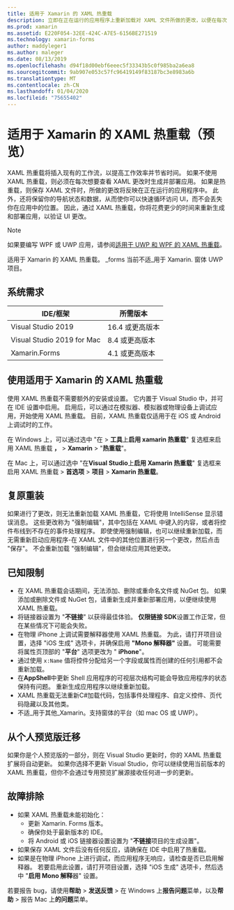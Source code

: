 ```yaml
---
title: 适用于 Xamarin 的 XAML 热重载
description: 立即在正在运行的应用程序上重新加载对 XAML 文件所做的更改，以便在每次 XAML 更改后无需生成 Xamarin. Forms 项目。
ms.prod: xamarin
ms.assetid: E220F054-32EE-424C-A7E5-6156BE271519
ms.technology: xamarin-forms
author: maddyleger1
ms.author: maleger
ms.date: 08/13/2019
ms.openlocfilehash: d94f18d00ebf6eeec5f33343b5c0f985ba2a6ea8
ms.sourcegitcommit: 9ab907e053c57fc96419149f83187bc3e8983a6b
ms.translationtype: MT
ms.contentlocale: zh-CN
ms.lasthandoff: 01/04/2020
ms.locfileid: "75655402"
---
```

# <a name="xaml-hot-reload-for-xamarinforms-preview"></a>适用于 Xamarin 的 XAML 热重载（预览）

XAML 热重载将插入现有的工作流，以提高工作效率并节省时间。 如果不使用 XAML 热重载，则必须在每次想要查看 XAML 更改时生成并部署应用。 如果是热重载，则保存 XAML 文件时，所做的更改将反映在正在运行的应用程序中。 此外，还将保留你的导航状态和数据，从而使你可以快速循环访问 UI，而不会丢失你在应用中的位置。 因此，通过 XAML 热重载，你将花费更少的时间来重新生成和部署应用，以验证 UI 更改。

> [!NOTE]
> 如果要编写 WPF 或 UWP 应用，请参阅[适用于 UWP 和 WPF 的 XAML 热重载](/visualstudio/debugger/xaml-hot-reload)。
>
> 适用于 Xamarin 的 XAML 热重载。 _forms 当前不适_用于 Xamarin. 窗体 UWP 项目。

## <a name="system-requirements"></a>系统需求

| IDE/框架 | 所需版本 |
|------|------------------|
|Visual Studio 2019 | 16.4 或更高版本
Visual Studio 2019 for Mac | 8.4 或更高版本
Xamarin.Forms | 4.1 或更高版本

## <a name="use-xaml-hot-reload-for-xamarinforms"></a>使用适用于 Xamarin 的 XAML 热重载

使用 XAML 热重载不需要额外的安装或设置。 它内置于 Visual Studio 中，并可在 IDE 设置中启用。 启用后，可以通过在模拟器、模拟器或物理设备上调试应用，开始使用 XAML 热重载。 目前，XAML 热重载仅适用于在 iOS 或 Android 上调试时的工作。

在 Windows 上，可以通过选中 "在 > **工具**上**启用 xamarin 热重载**" 复选框来启用 XAML 热重载 **，**  > **Xamarin** > "**热重载**"。

在 Mac 上，可以通过选中 "在**Visual Studio**上**启用 Xamarin 热重载**" 复选框来启用 XAML 热重载 > **首选项** > **项目** > **Xamarin 热重载**。

## <a name="resilient-reloading"></a>复原重装

如果进行了更改，则无法重新加载 XAML 热重载，它将使用 IntelliSense 显示错误消息。 这些更改称为 "强制编辑"，其中包括在 XAML 中键入的内容，或者将控件布线到不存在的事件处理程序。 即使使用强制编辑，也可以继续重新加载，而无需重新启动应用程序-在 XAML 文件中的其他位置进行另一个更改，然后点击 "保存"。 不会重新加载 "强制编辑"，但会继续应用其他更改。

## <a name="known-limitations"></a>已知限制

- 在 XAML 热重载会话期间，无法添加、删除或重命名文件或 NuGet 包。 如果添加或删除文件或 NuGet 包，请重新生成并重新部署应用，以便继续使用 XAML 热重载。
- 将链接器设置为 "**不链接**" 以获得最佳体验。 **仅限链接 SDK**设置工作正常，但在某些情况下可能会失败。
- 在物理 iPhone 上调试需要解释器使用 XAML 热重载。 为此，请打开项目设置，选择 "iOS 生成" 选项卡，并确保启用 **"Mono 解释器"** 设置。 可能需要将属性页顶部的 "**平台**" 选项更改为 " **iPhone**"。
- 通过使用 `x:Name` 值将控件分配给另一个字段或属性而创建的任何引用都不会重新加载。
- 在**AppShell**中更新 Shell 应用程序的可视层次结构可能会导致应用程序的状态保持有问题。 重新生成应用程序以继续重新加载。
- XAML 热重载无法重新C#加载代码，包括事件处理程序、自定义控件、页代码隐藏以及其他类。
- 不适_用于其他_Xamarin。支持窗体的平台（如 mac OS 或 UWP）。

## <a name="migrate-from-the-private-preview"></a>从个人预览版迁移

如果你是个人预览版的一部分，则在 Visual Studio 更新时，你的 XAML 热重载扩展将自动更新。 如果你选择不更新 Visual Studio，你可以继续使用当前版本的 XAML 热重载，但你不会通过专用预览扩展源接收任何进一步的更新。

## <a name="troubleshooting"></a>故障排除

- 如果 XAML 热重载未能初始化：
  - 更新 Xamarin. Forms 版本。
  - 确保你处于最新版本的 IDE。
  - 将 Android 或 iOS 链接器设置设置为 "**不链接**项目的生成设置"。
- 如果保存 XAML 文件后没有任何反应，请确保在 IDE 中启用了热重载。
- 如果是在物理 iPhone 上进行调试，而应用程序无响应，请检查是否已启用解释器。 若要启用此设置，请打开项目设置，选择 "iOS 生成" 选项卡，然后选中 "**启用 Mono 解释**器" 设置。

若要报告 bug，请使用**帮助** > **发送反馈** > 在 Windows 上**报告问题**菜单，以及**帮助** > 报告 Mac 上**的问题**菜单。
